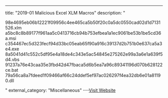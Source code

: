 ---
title: "2019-01 Malicious Excel XLM Macros"
description: "

98e4695eb06b12221f09956c4ee465ca5b50f20c0a5dc0550cad02d1d7131526.xlm
a5bc8c8b89177f961aa5c0413716cb94b753efbea1a1ec9061be53b1be5cd36a.msi
c354467ec5d323fecf94d33bc05eab65f90a916c39137d2b751b0e637ca5a3e4.exe
8a5041d41c552c5df95e4a18de4c343e5ac54845e275262e99a3a6e1a639f5d4.vbs
91237a76e43caa35e3fbd42d47fbaca5d6b5ea7a96c89341196d070b628122ce.bat
79a56ca8a7fdeed1f09466af66c24ddef5ef97ac026297f4ea32db6e01a81190.dll

"
external_category: "Miscellaneous"
---[Visit Website](http://blog.inquest.net/blog/2019/01/29/Carving-Sneaky-XLM-Files/)

